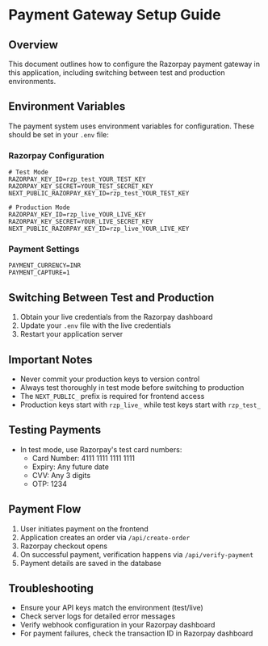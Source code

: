 # Payment Gateway Setup Guide

## Overview
This document outlines how to configure the Razorpay payment gateway in this application, including switching between test and production environments.

## Environment Variables
The payment system uses environment variables for configuration. These should be set in your `.env` file:

### Razorpay Configuration
```
# Test Mode
RAZORPAY_KEY_ID=rzp_test_YOUR_TEST_KEY
RAZORPAY_KEY_SECRET=YOUR_TEST_SECRET_KEY
NEXT_PUBLIC_RAZORPAY_KEY_ID=rzp_test_YOUR_TEST_KEY

# Production Mode
RAZORPAY_KEY_ID=rzp_live_YOUR_LIVE_KEY
RAZORPAY_KEY_SECRET=YOUR_LIVE_SECRET_KEY
NEXT_PUBLIC_RAZORPAY_KEY_ID=rzp_live_YOUR_LIVE_KEY
```

### Payment Settings
```
PAYMENT_CURRENCY=INR
PAYMENT_CAPTURE=1
```

## Switching Between Test and Production
1. Obtain your live credentials from the Razorpay dashboard
2. Update your `.env` file with the live credentials
3. Restart your application server

## Important Notes
- Never commit your production keys to version control
- Always test thoroughly in test mode before switching to production
- The `NEXT_PUBLIC_` prefix is required for frontend access
- Production keys start with `rzp_live_` while test keys start with `rzp_test_`

## Testing Payments
- In test mode, use Razorpay's test card numbers:
  - Card Number: 4111 1111 1111 1111
  - Expiry: Any future date
  - CVV: Any 3 digits
  - OTP: 1234

## Payment Flow
1. User initiates payment on the frontend
2. Application creates an order via `/api/create-order`
3. Razorpay checkout opens
4. On successful payment, verification happens via `/api/verify-payment`
5. Payment details are saved in the database

## Troubleshooting
- Ensure your API keys match the environment (test/live)
- Check server logs for detailed error messages
- Verify webhook configuration in your Razorpay dashboard
- For payment failures, check the transaction ID in Razorpay dashboard 